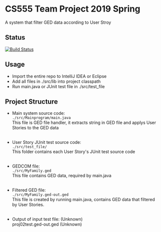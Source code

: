 # CS555 Team Project 2019 Spring

A system that filter GED data according to User Stroy

## Status

[![Build Status](https://travis-ci.org/Shih-Hao-Lo/cs555teamproj2019spring.svg?branch=master)](https://travis-ci.org/Shih-Hao-Lo/cs555teamproj2019spring)

## Usage

* Import the entire repo to IntelliJ IDEA or Eclipse
* Add all files in ./src/lib into project classpath
* Run main.java or JUnit test file in ./src/test_file

## Project Structure

* Main system source code: <br>
  `./src/Mainprogram/main.java` <br>
  This file is GED file handler, it extracts string in GED file and applys User Stories to the GED data <br><br>
* User Story JUnit test source code: <br>
  `./src/test_file/` <br>
  This folder contains each User Story's JUnit test source code <br><br>
* GEDCOM file:<br>
  `./src/MyFamily.ged` <br>
  This file contains GED data, required by main.java <br><br>
* Filtered GED file: <br>
  `./src/MyFamily.ged-out.ged` <br>
  This file is created by running main.java, contains GED data that filtered by User Stories. <br><br>
  
* Output of input test file: (Unknown) <br>
  proj02test.ged-out.ged  (Unknown) <br>

